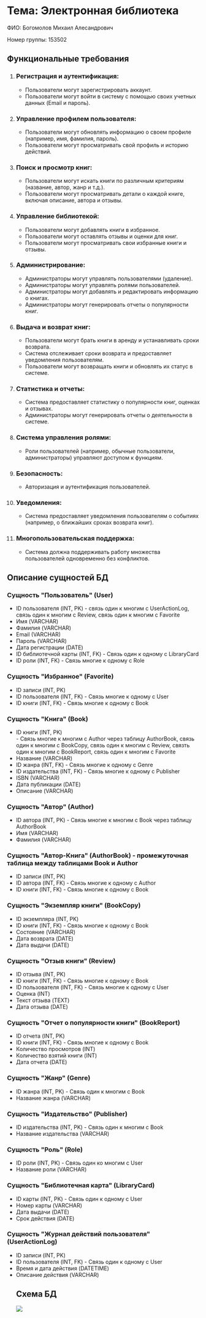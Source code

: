 <!DOCTYPE html>
<html lang="ru">
<head>
    <meta charset="UTF-8">
</head>
<body>
    <h1>Тема: Электронная библиотека</h1>
    <p>ФИО: Богомолов Михаил Алесандрович</p>
    <p>Номер группы: 153502</p>
    <h2>Функциональные требования</h2>
    <ol>
        <li>
            <h3>Регистрация и аутентификация:</h3>
            <ul>
                <li>Пользователи могут зарегистрировать аккаунт.</li>
                <li>Пользователи могут войти в систему с помощью своих учетных данных (Email и пароль).</li>
            </ul>
        </li>
        <li>
            <h3>Управление профилем пользователя:</h3>
            <ul>
                <li>Пользователи могут обновлять информацию о своем профиле (например, имя, фамилия, пароль).</li>
                <li>Пользователи могут просматривать свой профиль и историю действий.</li>
            </ul>
        </li>
        <li>
            <h3>Поиск и просмотр книг:</h3>
            <ul>
                <li>Пользователи могут искать книги по различным критериям (название, автор, жанр и т.д.).</li>
                <li>Пользователи могут просматривать детали о каждой книге, включая описание, автора и отзывы.</li>
            </ul>
        </li>
        <li>
            <h3>Управление библиотекой:</h3>
            <ul>
                <li>Пользователи могут добавлять книги в избранное.</li>
                <li>Пользователи могут оставлять отзывы и оценки для книг.</li>
                <li>Пользователи могут просматривать свои избранные книги и отзывы.</li>
            </ul>
        </li>
        <li>
            <h3>Администрирование:</h3>
            <ul>
                <li>Администраторы могут управлять пользователями (удаление).</li>
                <li>Администраторы могут управлять ролями пользователей.</li>
                <li>Администраторы могут добавлять и редактировать информацию о книгах.</li>
                <li>Администраторы могут генерировать отчеты о популярности книг.</li>
            </ul>
        </li>
        <li>
            <h3>Выдача и возврат книг:</h3>
            <ul>
                <li>Пользователи могут брать книги в аренду и устанавливать сроки возврата.</li>
                <li>Система отслеживает сроки возврата и предоставляет уведомления пользователям.</li>
                <li>Пользователи могут возвращать книги и обновлять их статус в системе.</li>
            </ul>
        </li>
        <li>
            <h3>Статистика и отчеты:</h3>
            <ul>
                <li>Система предоставляет статистику о популярности книг, оценках и отзывах.</li>
                <li>Администраторы могут генерировать отчеты о деятельности в системе.</li>
            </ul>
        </li>
        <li>
            <h3>Система управления ролями:</h3>
            <ul>
                <li>Роли пользователей (например, обычные пользователи, администраторы) управляют доступом к функциям.</li>
            </ul>
        </li>
        <li>
            <h3>Безопасность:</h3>
            <ul>
                <li>Авторизация и аутентификация пользователей.</li>
            </ul>
        </li>
        <li>
            <h3>Уведомления:</h3>
            <ul>
                <li>Система предоставляет уведомления пользователям о событиях (например, о ближайших сроках возврата книг).</li>
            </ul>
        </li>
        <li>
            <h3>Многопользовательская поддержка:</h3>
            <ul>
                <li>Система должна поддерживать работу множества пользователей одновременно без конфликтов.</li>
            </ul>
        </li>
    </ol>
    <h2>Описание сущностей БД</h2>
    <h3>Сущность "Пользователь" (User)</h3>
    <ul>
        <li>ID пользователя (INT, PK) - связь один к многим с UserActionLog, связь один к многим с Review, связь один к многим с Favorite</li>
        <li>Имя (VARCHAR)</li>
        <li>Фамилия (VARCHAR)</li>
        <li>Email (VARCHAR)</li>
        <li>Пароль (VARCHAR)</li>
        <li>Дата регистрации (DATE)</li>
        <li>ID библиотечной карты (INT, FK) - Связь один к одному с LibraryCard</li>
        <li>ID роли (INT, FK) - Связь многие к одному с Role</li>
    </ul>
    <h3>Сущность "Избранное" (Favorite)</h3>
    <ul>
        <li>ID записи (INT, PK)</li>
        <li>ID пользователя (INT, FK) - Связь многие к одному с User</li>
        <li>ID книги (INT, FK) - Связь многие к одному с Book</li>
    </ul>
    <h3>Сущность "Книга" (Book)</h3>
    <ul>
        <li>ID книги (INT, PK)</li> - Связь многие к многим с Author через таблицу AuthorBook, связь один к многим с BookCopy, связь один к многим с Review, связть один к многим с BookReport, связь один к многим с Favorite</li>
        <li>Название (VARCHAR)</li>
        <li>ID жанра (INT, FK) - Связь многие к одному с Genre</li>
        <li>ID издательства (INT, FK) - Связь многие к одному с Publisher</li>
        <li>ISBN (VARCHAR)</li>
        <li>Дата публикации (DATE)</li>
        <li>Описание (VARCHAR)</li>
    </ul>
    <h3>Сущность "Автор" (Author)</h3>
    <ul>
        <li>ID автора (INT, PK) - Связь многие к многим с Book через таблицу AuthorBook</li>
        <li>Имя (VARCHAR)</li>
        <li>Фамилия (VARCHAR)</li>
    </ul>
    <h3>Сущность "Автор-Книга" (AuthorBook) - промежуточная таблица между таблицами Book и Author</h3>
    <ul>
        <li>ID записи (INT, PK)</li>
        <li>ID автора (INT, FK) - Связь многие к одному с Author</li>
        <li>ID книги (INT, FK) - Связь многие к одному с Book</li>
    </ul>
    <h3>Сущность "Экземпляр книги" (BookCopy)</h3>
<ul>
    <li>ID экземпляра (INT, PK)</li>
    <li>ID книги (INT, FK) - Связь многие к одному с Book</li>
    <li>Состояние (VARCHAR)</li>
    <li>Дата возврата (DATE)</li>
    <li>Дата выдачи (DATE)</li>
</ul>
<h3>Сущность "Отзыв книги" (Review)</h3>
<ul>
    <li>ID отзыва (INT, PK)</li>
    <li>ID книги (INT, FK) - Связь многие к одному с Book</li>
    <li>ID пользователя (INT, FK) - Связь многие к одному с User</li>
    <li>Оценка (INT)</li>
    <li>Текст отзыва (TEXT)</li>
    <li>Дата отзыва (DATE)</li>
</ul>
<h3>Сущность "Отчет о популярности книги" (BookReport)</h3>
<ul>
    <li>ID отчета (INT, PK)</li>
    <li>ID книги (INT, FK) - Связь многие к одному с Book</li>
    <li>Количество просмотров (INT)</li>
    <li>Количество взятий книги (INT)</li>
    <li>Дата отчета (DATE)</li>
</ul>
<h3>Сущность "Жанр" (Genre)</h3>
<ul>
    <li>ID жанра (INT, PK) - Связь один к многим с Book</li>
    <li>Название жанра (VARCHAR)</li>
</ul>
<h3>Сущность "Издательство" (Publisher)</h3>
<ul>
    <li>ID издательства (INT, PK) - Связь один к многим с Book</li>
    <li>Название издательства (VARCHAR)</li>
</ul>
<h3>Сущность "Роль" (Role)</h3>
<ul>
    <li>ID роли (INT, PK) - Связь один ко многим с User</li>
    <li>Название роли (VARCHAR)</li>
</ul>
<h3>Сущность "Библиотечная карта" (LibraryCard)</h3>
<ul>
    <li>ID карты (INT, PK) - Связь один к одному с User</li>
    <li>Номер карты (VARCHAR)</li>
    <li>Дата выдачи (DATE)</li>
    <li>Срок действия (DATE)</li>
</ul>
<h3>Сущность "Журнал действий пользователя" (UserActionLog)</h3>
<ul>
    <li>ID записи (INT, PK)</li>
    <li>ID пользователя (INT, FK) - Связь один к одному с User </li>
    <li>Время и дата действия (DATETIME)</li>
    <li>Описание действия (VARCHAR)</li>
    <h2>Схема БД</h2>
    <img src = "https://github.com/m1st0rm/DM-and-DBMS/assets/94941809/c960e85b-73b8-474a-a067-7f0e6c067952">


</ul>
</body>
</html>
